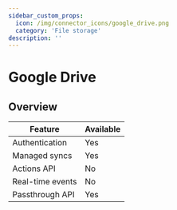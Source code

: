 ```yaml
---
sidebar_custom_props:
  icon: /img/connector_icons/google_drive.png
  category: 'File storage'
description: ''
---
```


# Google Drive

## Overview

| Feature                            | Available |
| ---------------------------------- | --------- |
| Authentication                     | Yes       |
| Managed syncs                      | Yes       |
| Actions API                        | No        |
| Real-time events                   | No        |
| Passthrough API                    | Yes       |
